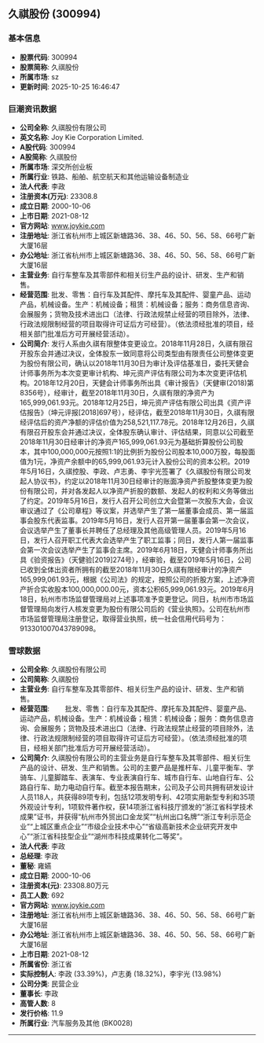 ## 久祺股份 (300994)

### 基本信息

- **股票代码**: 300994
- **股票简称**: 久祺股份
- **所属市场**: sz
- **更新时间**: 2025-10-25 16:46:47

### 巨潮资讯数据

- **公司全称**: 久祺股份有限公司
- **英文名称**: Joy Kie Corporation Limited.
- **A股代码**: 300994
- **A股简称**: 久祺股份
- **所属市场**: 深交所创业板
- **所属行业**: 铁路、船舶、航空航天和其他运输设备制造业
- **法人代表**: 李政
- **注册资本(万元)**: 23308.8
- **成立日期**: 2000-10-06
- **上市日期**: 2021-08-12
- **官方网站**: www.joykie.com
- **注册地址**: 浙江省杭州市上城区新塘路36、38、46、50、56、58、66号广新大厦16层
- **办公地址**: 浙江省杭州市上城区新塘路36、38、46、50、56、58、66号广新大厦16层
- **主营业务**: 自行车整车及其零部件和相关衍生产品的设计、研发、生产和销售。
- **经营范围**: 批发、零售：自行车及其配件、摩托车及其配件、婴童产品、运动产品，机械设备。生产：机械设备；租赁：机械设备；服务：商务信息咨询、会展服务；货物及技术进出口（法律、行政法规禁止经营的项目除外，法律、行政法规限制经营的项目取得许可证后方可经营）。（依法须经批准的项目，经相关部门批准后方可开展经营活动）。
- **公司简介**: 发行人系由久祺有限整体变更设立。2018年11月28日，久祺有限召开股东会并通过决议，全体股东一致同意将公司类型由有限责任公司整体变更为股份有限公司，确认以2018年11月30日为审计及评估基准日，委托天健会计师事务所为本次变更审计机构、坤元资产评估有限公司为本次变更评估机构。2018年12月20日，天健会计师事务所出具《审计报告》（天健审(2018)第8356号），经审计，截至2018年11月30日，久祺有限的净资产为165,999,061.93元。2018年12月25日，坤元资产评估有限公司出具《资产评估报告》（坤元评报[2018]697号），经评估，截至2018年11月30日，久祺有限经评估后的资产净额的评估价值为258,521,117.78元。2018年12月26日，久祺有限召开股东会并通过决议，全体股东确认审计、评估结果，同意以公司截至2018年11月30日经审计的净资产165,999,061.93元为基础折算股份公司股本，其中100,000,000元按照1:1的比例折为股份公司股本10,000万股，每股面值为1元，净资产余额中的65,999,061.93元计入股份公司的资本公积。2019年5月16日，久祺控股、李政、卢志勇、李宇光签署了《久祺股份有限公司发起人协议书》，约定以2018年11月30日经审计的账面净资产折股整体变更为股份有限公司，并对各发起人以净资产折股的数额、发起人的权利和义务等做出了约定。2019年5月16日，发行人召开公司创立大会暨第一次股东大会，会议审议通过了《公司章程》等议案，并选举产生了第一届董事会成员、第一届监事会股东代表监事。2019年5月16日，发行人召开第一届董事会第一次会议，会议选举产生了董事长并聘任了总经理及其他高级管理人员。2019年5月16日，发行人召开职工代表大会选举产生了职工监事；同日，发行人第一届监事会第一次会议选举产生了监事会主席。2019年6月18日，天健会计师事务所出具《验资报告》（天健验[2019]274号），经审验，截至2019年5月16日，公司已收到全体出资者所拥有的截至2018年11月30日久祺有限经审计的净资产165,999,061.93元，根据《公司法》的规定，按照公司的折股方案，上述净资产折合实收股本100,000,000.00元，资本公积65,999,061.93元。2019年6月18日，杭州市市场监督管理局对上述事项准予变更登记。同日，杭州市市场监督管理局向发行人核发变更为股份有限公司后的《营业执照》。公司在杭州市市场监督管理局注册登记，取得营业执照，统一社会信用代码号为：913301007043789098。

### 雪球数据

- **公司全称**: 久祺股份有限公司
- **公司简称**: 久祺股份
- **主营业务**: 自行车整车及其零部件、相关衍生产品的设计、研发、生产和销售。
- **经营范围**: 　　批发、零售：自行车及其配件、摩托车及其配件、婴童产品、运动产品，机械设备。生产：机械设备；租赁：机械设备；服务：商务信息咨询、会展服务；货物及技术进出口（法律、行政法规禁止经营的项目除外，法律、行政法规限制经营的项目取得许可证后方可经营）。（依法须经批准的项目，经相关部门批准后方可开展经营活动）。
- **公司简介**: 久祺股份有限公司的主营业务是自行车整车及其零部件、相关衍生产品的设计、研发、生产和销售。公司的主要产品是推杆车、儿童平衡车、学骑车、儿童脚踏车、表演车、专业表演自行车、城市自行车、山地自行车、公路自行车、助力电动自行车。截至本报告期末，公司及子公司共拥有研发设计人员118人，共获得89项专利，包括12项发明专利、42项实用新型专利和35项外观设计专利，1项软件著作权，获14项浙江省科技厅颁发的“浙江省科学技术成果”证书，并获得“杭州市外贸出口金龙奖”“杭州出口名牌”“浙江专利示范企业”“上城区重点企业”“市级企业技术中心”“省级高新技术企业研究开发中心”“浙江省科技型企业”“湖州市科技成果转化二等奖”。
- **法人代表**: 李政
- **总经理**: 李政
- **董秘**: 雍嬿
- **成立日期**: 2000-10-06
- **注册资本(元)**: 23308.80万元
- **员工人数**: 692
- **官方网站**: www.joykie.com
- **注册地址**: 浙江省杭州市上城区新塘路36、38、46、50、56、58、66号广新大厦16层
- **办公地址**: 浙江省杭州市上城区新塘路36、38、46、50、56、58、66号广新大厦16层
- **上市日期**: 2021-08-12
- **所属省份**: 浙江省
- **实际控制人**: 李政 (33.39%)，卢志勇 (18.32%)，李宇光 (13.98%)
- **公司分类**: 民营企业
- **董事长**: 李政
- **高管人数**: 8
- **发行价格**: 11.9
- **所属行业**: 汽车服务及其他 (BK0028)

---